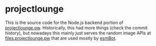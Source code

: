 # projectlounge
This is the source code for the Node.js backend portion of [projectlounge.pw](https://projectlounge.pw). Historically, this had more things (check the commit history), but nowadays this mainly just serves the random image APIs at [files.projectlounge.pw](https://files.projectlounge.pw) that are used mostly by [esmBot](https://esmbot.net).